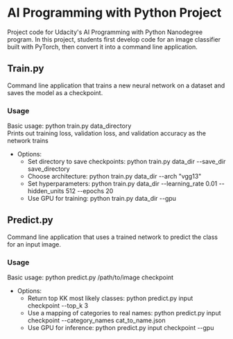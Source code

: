 # AI Programming with Python Project

Project code for Udacity's AI Programming with Python Nanodegree program. In this project, students first develop code for an image classifier built with PyTorch, then convert it into a command line application.


## Train.py
Command line application that trains a new neural network on a dataset and saves the model as a checkpoint.

### Usage
Basic usage: python train.py data_directory  
Prints out training loss, validation loss, and validation accuracy as the network trains  
- Options:  
    - Set directory to save checkpoints: python train.py data_dir --save_dir save_directory  
    - Choose architecture: python train.py data_dir --arch "vgg13"  
    - Set hyperparameters: python train.py data_dir --learning_rate 0.01 --hidden_units 512 --epochs 20  
    - Use GPU for training: python train.py data_dir --gpu  


## Predict.py
Command line application that uses a trained network to predict the class for an input image.  

### Usage
Basic usage: python predict.py /path/to/image checkpoint  
* Options:  
    - Return top KK most likely classes: python predict.py input checkpoint --top_k 3  
    - Use a mapping of categories to real names: python predict.py input checkpoint --category_names cat_to_name.json  
    - Use GPU for inference: python predict.py input checkpoint --gpu  
